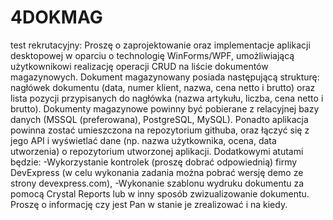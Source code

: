 # 4DOKMAG
test rekrutacyjny:
Proszę o zaprojektowanie oraz implementacje aplikacji desktopowej w oparciu o technologię WinForms/WPF, umożliwiającą użytkownikowi realizację operacji CRUD na liście dokumentów magazynowych.
Dokument magazynowany posiada następującą strukturę:
nagłówek dokumentu (data, numer klient, nazwa, cena netto i brutto) oraz lista pozycji przypisanych do nagłówka (nazwa artykułu, liczba, cena netto i brutto).
Dokumenty magazynowe powinny być pobierane z relacyjnej bazy danych (MSSQL (preferowana), PostgreSQL, MySQL).
Ponadto aplikacja powinna zostać umieszczona na repozytorium githuba, oraz łączyć się z jego API  i wyświetlać dane
(np. nazwa użytkownika, ocena, data utworzenia) o repozytorium utworzonej aplikacji.
 Dodatkowymi atutami będzie:
-Wykorzystanie kontrolek (proszę dobrać odpowiednią) firmy DevExpress (w celu wykonania zadania można pobrać wersję demo ze strony devexpress.com),
-Wykonanie szablonu wydruku dokumentu za pomocą Crystal Reports lub w inny sposób zwizualizowanie dokumentu.
Proszę o informację czy jest Pan w stanie je zrealizować i na kiedy.
